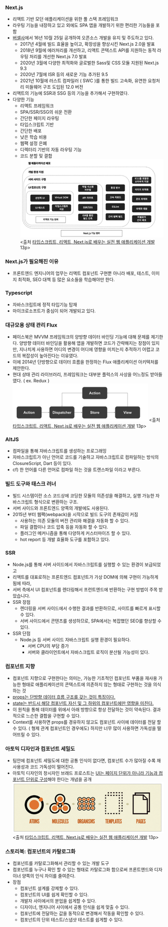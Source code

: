 ### Next.js

- 리액트 기반 모던 애플리케이션을 위한 풀 스택 프레임워크
- 라우팅 기능을 내장하고 있고 외에도 SPA 앱을 개발하기 위한 편리한 기능들을 포함
- [버셀사](https://vercel.com)에서 16년 10월 25일 공개하여 오픈소스 개발을 유지 및 주도하고 있다.
  - 2017년 4월에 빌드 효율을 높이고, 확장성을 향상시킨 Next.js 2.0을 발표
  - 2018년 9월에 에러처리를 개선하고, 리액트 콘텍스트 API를 지원하는 동적 라우팅 처리를 개선한 Next.js 7.0 발표
  - 2020년 3월에 다양한 최적화와 글로벌한 Sass및 CSS 모듈 지원된 Next.js 9.3
  - 2020년 7월에 ISR 등의 새로운 기능 추가된 9.5
  - 2021년 10월에 러스트 컴파일러 ( SWC )를 통한 빌드 고속화, 유연한 요청처리 미들웨어 구조 도입된 12.0 버전
- 리액트의 기능에 SSR과 SSG 등의 기능을 추가해서 구현하였다.
- 다양한 기능
  - 리액트 프레임워크
  - SPA/SSR/SSG의 쉬운 전환
  - 간단한 페이지 라우팅
  - 타입스크립트 기반
  - 간단한 배포
  - 낮은 학습 비용
  - 웹팩 설정 은폐
  - 디렉터리 기반의 자동 라우팅 기능
  - 코드 분할 및 결합
    ![Alt text](image-1.png)
    <출처 [타입스크립트, 리액트, Next.js로 배우는 실전 웹 애플리케이션 개발](https://ebook-product.kyobobook.co.kr/dig/epd/ebook/E000005424419) 13p>

### Next.js가 필요해진 이유

- 프론트엔드 엔지니어의 업무는 리액트 컴포넌트 구현뿐 아니라 배포, 테스트, 이미지 최적화, SEO 대첵 등 많은 요소들을 학습해야만 한다.

### Typescript

- 자바스크립트에 정적 타입기능 탑재
- 마이크로소프트가 중심이 되어 개발되고 있다.

### 대규모용 상태 관리 Flux

- 페이스북은 MVVM 프레임워크의 양방향 데이터 바인딩 기능에 대해 문제를 제기한다. 양방향 데이터 바인딩을 활용해 앱을 개발하면 코드가 간략해지는 장점이 있지만, 지나치게 사용하면 어디의 변경이 어디에 영향을 미치는지 추적하기 어렵고 코드의 복잡성이 높아진다는 이유였다.
- 이에 2014년 단방향으로 데이터 흐름을 한정하는 Flux 애플리케이션 아키텍처를 제안한다.
- 현대 상태 관리 라이브러리, 프레임워크는 대부분 플럭스의 사상을 어느정도 받아들였다. ( ex. Redux )
  ![Alt text](image.png)
  <출처 [타입스크립트, 리액트, Next.js로 배우는 실전 웹 애플리케이션 개발](https://ebook-product.kyobobook.co.kr/dig/epd/ebook/E000005424419) 13p>

### AltJS

- 컴파일을 통해 자바스크립트를 생성하는 프로그래밍
- 자바스크립트가 아닌 언어로 코드를 기술하고 자바스크립트로 컴파일하는 방식의 ClosureScript, Dart 등이 있다.
- cf) 한 언어를 다른 언어로 컴파일 하는 것을 트랜스파일 이라고 부른다.

### 빌드 도구와 태스크 러너

- 빌드 시스템이란 소스 코드상에 코딩한 모듈의 의존성을 해결하고, 실행 가능한 자바스크립트 형식으로 변환하는 구조.
- 서버 사이드와 프론트엔드 양쪽의 개발에도 사용된다.
- 2015년 부터 웹팩(webpack)을 시작으로 빌드 도구의 존재감이 커짐
  - 사용하는 의존 모듈의 버전 관리와 해결을 자동화 할 수 있다.
  - 파일 결합이나 코드 압축 등을 자동화 할 수 있다.
  - 플러그인 메커니즘을 통해 다양하게 커스터마이즈 할 수 있다.
  - hot report 등 개발 효율화 도구를 포함하고 있다.

### SSR

- Node.js를 통해 서버 사이드에서 자바스크립트를 실행할 수 있는 환경이 보급되었고
- 리액트를 대표로하는 프론트엔드 컴포넌트가 가상 DOM에 의해 구현이 가능하게 됨에 따라,
- 서버 측에서 UI 컴포넌트를 렌더링해서 프런트엔드에 반환하는 구현 방법이 주목 받았습니다.
- SSR 장점
  - 렌더링을 서버 사이드에서 수행한 결과를 반환하므로, 사이트를 빠르게 표시할 수 있다.
  - 서버 사이드에서 콘텐츠를 생성하므로, SPA에서는 복잡했던 SEO를 향상할 수 있다.
- SSR 단점
  - Node.js 등 서버 사이드 자바스크립트 실행 환경이 필요하다.
    - 서버 CPU의 부담 증가
    - 서버와 클라이언트에서 자바스크립트 로직이 분산될 가능성이 있다.

### 컴포넌트 지향

- 컴포넌트 지향으로 구현한다는 의미는, 가능한 기초적인 컴포넌트 부품을 재사용 가능한 형태로 애플리케이션의 콘텍스트에 의존하지 않는 형태로 구현하는 것을 의식하는 것
- <u>props는 단방향 데이터 흐름 구조를 갖는 것이 특징이다.</u>
- <u>state는 반드시 해당 컴포넌트 자신 및 그 하위의 컴포넌트에만 영향을 미친다.</u>
- 이 원칙을 통해 데이터를 위에서 아래 방향으로 항상 전달하는 것이 약속된다. 결과적으로 느슨한 결합을 구현할 수 있다.
- Context를 사용하면 props를 경유하지 않고도 컴포넌트 사이에 데이터를 전달 할 수 있다. ( 형제 관계 컴포넌트인 경우에도) 하지만 너무 많이 사용하면 가독성을 떨어뜨릴 수 있다.

### 아토믹 디자인과 컴포넌트 세밀도

- 팀안에 컴포넌트 세밀도에 대한 공통 인식이 없다면, 컴포넌트 수가 많아질 수록 재사용성과 코드 가독성이 떨어진다.
- 아토믹 디자인의 창시자인 브래드 프로스트는 <u>UI는 페이지 단위가 아니라 기능과 컴포넌트 단위로 구성</u>해야 한다는 개념을 공개
  ![Alt text](image-2.png)
  <출처 [타입스크립트, 리액트, Next.js로 배우는 실전 웹 애플리케이션 개발](https://ebook-product.kyobobook.co.kr/dig/epd/ebook/E000005424419) 13p>

### 스토리북: 컴포넌트의 카탈로그화

- 컴포넌트를 카탈로그화해서 관리할 수 있는 개발 도구
- 컴포넌트를 누구나 확인 할 수 있는 형태로 카탈로그화 함으로써 프론트앤드와 디자이너 양쪽의 인식 차이를 줄여준다.
- 장점
  - 컴포넌트 설계를 강제할 수 있다.
  - 컴포넌트의 UI를 쉽게 확인할 수 있다.
  - 개발자 사이에서의 분업을 쉽게할 수 있다.
  - 디자이너, 엔지니어 사이에서 공통 인식을 쉽게 맞출 수 있다.
  - 컴포넌트에 전달하는 값을 동적으로 변경해서 작동을 확인할 수 있다.
  - 컴포넌트의 단위 테스트/스냅샷 테스트를 쉽게할 수 있다.
